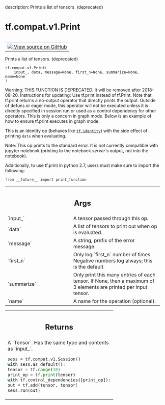 description: Prints a list of tensors. (deprecated)

<div itemscope itemtype="http://developers.google.com/ReferenceObject">
<meta itemprop="name" content="tf.compat.v1.Print" />
<meta itemprop="path" content="Stable" />
</div>

# tf.compat.v1.Print

<!-- Insert buttons and diff -->

<table class="tfo-notebook-buttons tfo-api nocontent" align="left">
<td>
  <a target="_blank" href="https://github.com/tensorflow/tensorflow/blob/r2.3/tensorflow/python/ops/logging_ops.py#L66-L114">
    <img src="https://www.tensorflow.org/images/GitHub-Mark-32px.png" />
    View source on GitHub
  </a>
</td>
</table>



Prints a list of tensors. (deprecated)

<pre class="devsite-click-to-copy prettyprint lang-py tfo-signature-link">
<code>tf.compat.v1.Print(
    input_, data, message=None, first_n=None, summarize=None, name=None
)
</code></pre>



<!-- Placeholder for "Used in" -->

Warning: THIS FUNCTION IS DEPRECATED. It will be removed after 2018-08-20.
Instructions for updating:
Use tf.print instead of tf.Print. Note that tf.print returns a no-output operator that directly prints the output. Outside of defuns or eager mode, this operator will not be executed unless it is directly specified in session.run or used as a control dependency for other operators. This is only a concern in graph mode. Below is an example of how to ensure tf.print executes in graph mode:


This is an identity op (behaves like <a href="../../../tf/identity.md"><code>tf.identity</code></a>) with the side effect
of printing `data` when evaluating.

Note: This op prints to the standard error. It is not currently compatible
  with jupyter notebook (printing to the notebook *server's* output, not into
  the notebook).

Additionally, to use tf.print in python 2.7, users must make sure to import
the following:

`from __future__ import print_function`

<!-- Tabular view -->
 <table class="responsive fixed orange">
<colgroup><col width="214px"><col></colgroup>
<tr><th colspan="2"><h2 class="add-link">Args</h2></th></tr>

<tr>
<td>
`input_`
</td>
<td>
A tensor passed through this op.
</td>
</tr><tr>
<td>
`data`
</td>
<td>
A list of tensors to print out when op is evaluated.
</td>
</tr><tr>
<td>
`message`
</td>
<td>
A string, prefix of the error message.
</td>
</tr><tr>
<td>
`first_n`
</td>
<td>
Only log `first_n` number of times. Negative numbers log always;
this is the default.
</td>
</tr><tr>
<td>
`summarize`
</td>
<td>
Only print this many entries of each tensor. If None, then a
maximum of 3 elements are printed per input tensor.
</td>
</tr><tr>
<td>
`name`
</td>
<td>
A name for the operation (optional).
</td>
</tr>
</table>



<!-- Tabular view -->
 <table class="responsive fixed orange">
<colgroup><col width="214px"><col></colgroup>
<tr><th colspan="2"><h2 class="add-link">Returns</h2></th></tr>
<tr class="alt">
<td colspan="2">
A `Tensor`. Has the same type and contents as `input_`.

```python
sess = tf.compat.v1.Session()
with sess.as_default():
tensor = tf.range(10)
print_op = tf.print(tensor)
with tf.control_dependencies([print_op]):
out = tf.add(tensor, tensor)
sess.run(out)
```
</td>
</tr>

</table>

